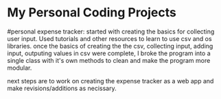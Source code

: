 # My Personal Coding Projects


#personal expense tracker:
started with creating the basics for collecting user input. Used tutorials and other resources to learn to use csv and os libraries. once the basics of creating the the csv, collecting input, adding input, outputing values in csv were complete, I broke the program into a single class with it's own methods to clean and make the program more modular.

next steps are to work on creating the expense tracker as a web app and make revisions/additions as necissary.